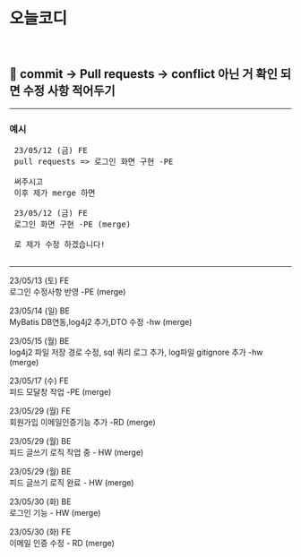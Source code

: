 # 오늘코디

<br>

## 🤙 commit -> Pull requests -> conflict 아닌 거 확인 되면 수정 사항 적어두기

<hr/>

### 예시

<pre>
 23/05/12 (금) FE
 pull requests => 로그인 화면 구현 -PE
 
 써주시고
 이후 제가 merge 하면
 
 23/05/12 (금) FE
 로그인 화면 구현 -PE (merge) 
 
 로 제가 수정 하겠습니다!

</pre>

<hr/>

 23/05/13 (토) FE<br>
 로그인 수정사항 반영 -PE (merge)
 
 23/05/14 (일) BE<br>
 MyBatis DB연동,log4j2 추가,DTO 수정 -hw (merge)

 23/05/15 (월) BE<br>
 log4j2 파일 저장 경로 수정, sql 쿼리 로그 추가, log파일 gitignore 추가 -hw (merge)

 23/05/17 (수) FE<br>
 피드 모달창 작업 -PE (merge)

 23/05/29 (월) FE<br>
 회원가입 이메일인증기능 추가 -RD (merge)
 
 23/05/29 (월) BE<br>
 피드 글쓰기 로직 작업 중 - HW (merge) 

 23/05/29 (월) BE<br>
 피드 글쓰기 로직 완료 - HW (merge)  

 23/05/30 (화) BE<br>
 로그인 기능 - HW (merge) 
 
 23/05/30 (화) FE<br>
 이메일 인증 수정 - RD (merge) 
